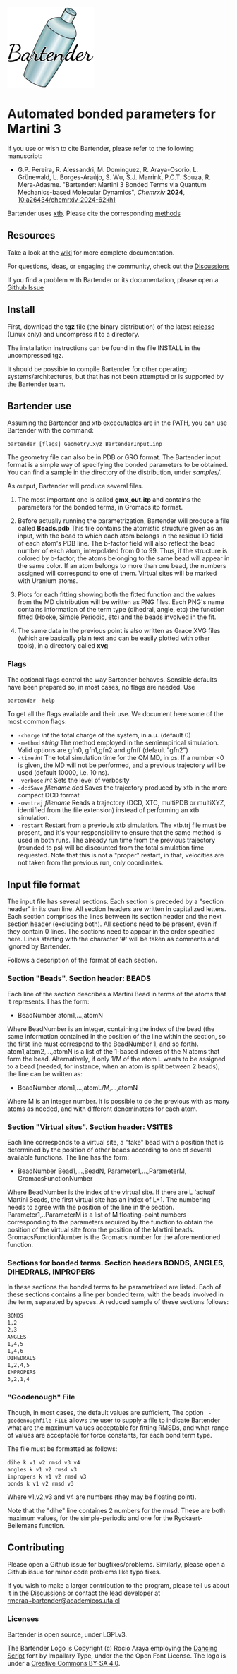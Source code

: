 ![Bartender](graphics/logofinal_trazo_33.png)

# Automated bonded parameters for Martini 3

If you use or wish to cite Bartender, please refer to the following manuscript:

- G.P. Pereira, R. Alessandri, M. Domínguez, R. Araya-Osorio, L. Grünewald,
  L. Borges-Araújo, S. Wu, S.J. Marrink, P.C.T. Souza, R. Mera-Adasme.
  "Bartender: Martini 3 Bonded Terms via Quantum Mechanics-based Molecular Dynamics",
  *Chemrxiv* **2024**, [10.a26434/chemrxiv-2024-62kh1](https://doi.org/10.26434/chemrxiv-2024-62kh1)

Bartender uses [xtb](https://github.com/grimme-lab/xtb). Please cite the corresponding [methods](https://xtb-docs.readthedocs.io/en/latest/xtbrelatedrefs.html#methods)

## Resources

Take a look at the [wiki](https://github.com/Martini-Force-Field-Initiative/Bartender/wiki) for
more complete documentation.

For questions, ideas, or engaging the community,
check out the [Discussions](https://github.com/Martini-Force-Field-Initiative/Bartender/discussions)

If you find a problem with Bartender or its documentation, please open a [Github Issue](https://github.com/Martini-Force-Field-Initiative/Bartender/issues)

## Install 

First, download the **tgz** file (the binary distribution)
of the latest [release](https://github.com/Martini-Force-Field-Initiative/Bartender/releases)
(Linux only) and uncompress it to a directory.

The installation instructions can be found in the file
INSTALL in the uncompressed tgz.

It should be possible to compile Bartender 
for other operating systems/architectures, but that 
has not been attempted or is supported by the Bartender team.


## Bartender use

Assuming the Bartender and xtb excecutables are in the PATH, you
can use Bartender with the command:

```
bartender [flags] Geometry.xyz BartenderInput.inp
```

The geometry file can also be in PDB or GRO format. The Bartender input format
is a simple way of specifying the bonded parameters to be obtained. You can find a
sample in the directory of the distribution, under _samples/_.

As output, Bartender will produce several files.

1. The most important one is called **gmx_out.itp** and contains the parameters for
the bonded terms, in Gromacs itp format.

1. Before actually running the parametrization, Bartender will produce a file called **Beads.pdb**
This file contains the atomistic structure given as an input, with the bead to which each atom belongs
in the residue ID field of each atom's PDB line. The b-factor field will also reflect the bead number of
each atom, interpolated from 0 to 99. Thus, if the structure is colored by b-factor, the atoms belonging to
the same bead will appear in the same color. If an atom belongs to more than one bead, the numbers assigned
will correspond to one of them. Virtual sites will be marked with Uranium atoms.

1. Plots for each fitting showing both the fitted function and the values from the MD distribution will be written
as PNG files. Each PNG's name contains information of the term type (dihedral, angle, etc) the function fitted (Hooke, Simple Periodic, etc) and the beads involved in the fit.

1. The same data in the previous point is also written as Grace XVG files (which are basically plain text and can be easily plotted with other tools), in a directory called **xvg**

### Flags

The optional flags control the way Bartender behaves. Sensible defaults have been prepared so, in
most cases, no flags are needed. Use

```
bartender -help
```

To get all the flags available and their use. We document here some of the most common flags:

*  `-charge` _int_ the total charge of the system, in a.u. (default 0)
*  `-method` _string_ The method employed in the semiempirical simulation. Valid options are gfn0, gfn1,gfn2 and gfnff (default "gfn2")
*  `-time` _int_ The total simulation time for the QM MD, in ps. If a number <0 is given, the MD will not be performed, and a previous trajectory will be used (default 10000, i.e. 10 ns).
*  `-verbose` _int_  Sets the level of verbosity
*  `-dcdSave` _filename.dcd_ Saves the trajectory produced by xtb in the more compact DCD format
*  `-owntraj` _filename_ Reads a trajectory (DCD, XTC, multiPDB or multiXYZ, identified from the file extension) instead of performing an xtb simulation.
*  `-restart` Restart from a previouls xtb simulation. The xtb.trj file must be present, and it's your responsibility to ensure that the same method is used in both runs. The already run time from the previous trajectory (rounded to ps) will be discounted from the total simulation time requested. Note that this is not a "proper" restart, in that, velocities are not taken from the previous run, only coordinates.


## Input file format

The input file has several sections. Each section is preceded by a "section header" in its own line. All section headers are written in capitalized letters. Each section comprises the lines between its section header and the next section header (excluding both). All sections need to be present, even if they contain 0 lines. The sections need to appear in the order specified here. 
Lines starting with the character '\#' will be taken as comments and ignored by Bartender. 

Follows a description of the format of each section.

### Section "Beads". Section header: BEADS
Each line of the section describes a Martini Bead in terms of the atoms that it represents. I has the form:

* BeadNumber atom1,...,atomN 

Where BeadNumber is an integer, containing the index of the bead (the same information contained in the position of the line within the section, so the first line must correspond to the BeadNumber 1, and so forth). atom1,atom2,...,atomN is a list of the 1-based indexes of the N atoms that form the bead. Alternatively, if only 1/M of the atom L wants to be assigned to a bead (needed, for instance, when an atom is split between 2 beads), the line can be written as:

* BeadNumber atom1,...,atomL/M,...,atomN 

Where M is an integer number. It is possible to do the previous with as many atoms as needed, and with different denominators for each atom.

### Section "Virtual sites". Section header: VSITES
Each line corresponds to a virtual site, a "fake" bead with a position that is determined by the position of other beads according to one of several available functions. The line has the form:

* BeadNumber  Bead1,...,BeadN, Parameter1,...,ParameterM, GromacsFunctionNumber

Where BeadNumber is the index of the virtual site. If there are L 'actual' Martini Beads, the first virtual site has an index of L+1. The numbering needs to agree with the position of the line in the section. Parameter1,..ParameterM is a list of M floating-point numbers corresponding to the parameters required by the function to obtain the position of the virtual site from the position of the Martini beads. GromacsFunctionNumber is the Gromacs number for the aforementioned function.


### Sections for bonded terms. Section headers BONDS, ANGLES, DIHEDRALS, IMPROPERS

In these sections the bonded terms to be parametrized are listed.
Each of these sections contains a line per bonded term, with the beads involved in the term,
separated by spaces. A reduced sample of these sections follows:

```
BONDS
1,2
2,3
ANGLES
1,4,5 
1,4,6
DIHEDRALS
1,2,4,5
IMPROPERS  
3,2,1,4
```

### "Goodenough" File

Though, in most cases, the default values are sufficient, The option ``` -goodenoughfile FILE``` allows the user to supply a file to indicate Bartender what are the maximum values acceptable for fitting RMSDs, and what range of values are acceptable for force constants, for each bond term type.

The file must be formatted as follows:

```
dihe k v1 v2 rmsd v3 v4
angles k v1 v2 rmsd v3
impropers k v1 v2 rmsd v3
bonds k v1 v2 rmsd v3
```

Where v1,v2,v3 and v4 are numbers (they may be floating point).

Note that the "dihe" line containes 2 numbers for the rmsd. 
These are both maximum values, for the simple-periodic and one for the
Ryckaert-Bellemans function.

## Contributing


Please open a Github issue for bugfixes/problems.
Similarly, please open a Github issue for minor code problems like typo fixes.

If you wish to make a larger contribution to the program, please tell us about it in the [Discussions](https://github.com/Martini-Force-Field-Initiative/Bartender/discussions)
or contact the lead developer at rmeraa+bartender@academicos.uta.cl



### Licenses

Bartender is open source, under LGPLv3.

The Bartender Logo is Copyright (c) Rocio Araya employing the [Dancing Script](https://github.com/impallari/DancingScript) font by Impallary Type, under the the Open Font License. The logo is under a [Creative Commons BY-SA 4.0](https://creativecommons.org/licenses/by-sa/4.0/).


